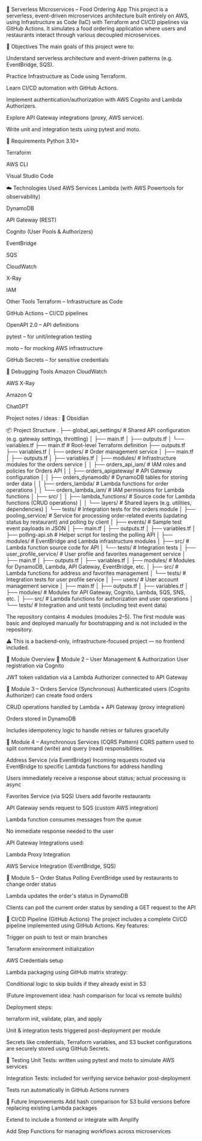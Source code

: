 🍱 Serverless Microservices – Food Ordering App
This project is a serverless, event-driven microservices architecture built entirely on AWS, using Infrastructure as Code (IaC) with Terraform and CI/CD pipelines via GitHub Actions. It simulates a food ordering application where users and restaurants interact through various decoupled microservices.

📌 Objectives
The main goals of this project were to:

Understand serverless architecture and event-driven patterns (e.g. EventBridge, SQS).

Practice Infrastructure as Code using Terraform.

Learn CI/CD automation with GitHub Actions.

Implement authentication/authorization with AWS Cognito and Lambda Authorizers.

Explore API Gateway integrations (proxy, AWS service).

Write unit and integration tests using pytest and moto.

🧱 Requirements
Python 3.10+

Terraform

AWS CLI

Visual Studio Code

☁️ Technologies Used
AWS Services
Lambda (with AWS Powertools for observability)

DynamoDB

API Gateway (REST)

Cognito (User Pools & Authorizers)

EventBridge

SQS

CloudWatch

X-Ray

IAM

Other Tools
Terraform – Infrastructure as Code

GitHub Actions – CI/CD pipelines

OpenAPI 2.0 – API definitions

pytest – for unit/integration testing

moto – for mocking AWS infrastructure

GitHub Secrets – for sensitive credentials

🧪 Debugging Tools
Amazon CloudWatch

AWS X-Ray

Amazon Q

ChatGPT

Project notes / ideas : 
🔮 Obsidian 

📦 Project Structure
.
├── global_api_settings/               # Shared API configuration (e.g. gateway settings, throttling)
│   ├── main.tf
│   ├── outputs.tf
│   └── variables.tf
├── main.tf                            # Root-level Terraform definition
├── outputs.tf
├── variables.tf
│
├── orders/                            # Order management service
│   ├── main.tf
│   ├── outputs.tf
│   ├── variables.tf
│   ├── modules/                       # Infrastructure modules for the orders service
│   │   ├── orders_api_iam/           # IAM roles and policies for Orders API
│   │   ├── orders_apigateway/        # API Gateway configuration
│   │   ├── orders_dynamodb/          # DynamoDB tables for storing order data
│   │   ├── orders_lambda/            # Lambda functions for order operations
│   │   └── orders_lambda_iam/        # IAM permissions for Lambda functions
│   ├── src/
│   │   ├── lambda_functions/         # Source code for Lambda functions (CRUD operations)
│   │   └── layers/                   # Shared layers (e.g. utilities, dependencies)
│   └── tests/                        # Integration tests for the orders module
│
├── pooling_service/                  # Service for processing order-related events (updating status by restaurant) and polling by client
│   ├── events/                       # Sample test event payloads in JSON
│   ├── main.tf
│   ├── outputs.tf
│   ├── variables.tf
│   ├── polling-api.sh                # Helper script for testing the polling API
│   ├── modules/                      # EventBridge and Lambda infrastructure modules
│   ├── src/                          # Lambda function source code for API
│   └── tests/                        # Integration tests
│
├── user_profile_service/             # User profile and favorites management service
│   ├── main.tf
│   ├── outputs.tf
│   ├── variables.tf
│   ├── modules/                      # Modules for DynamoDB, Lambda, API Gateway, EventBridge, etc.
│   ├── src/                          # Lambda functions for address and favorites management
│   └── tests/                        # Integration tests for user profile service
│
├── users/                            # User account management service
│   ├── main.tf
│   ├── outputs.tf
│   ├── variables.tf
│   ├── modules/                      # Modules for API Gateway, Cognito, Lambda, SQS, SNS, etc.
│   ├── src/                          # Lambda functions for authorization and user operations
│   └── tests/                        # Integration and unit tests (including test event data)


The repository contains 4 modules (modules 2–5). The first module was basic and deployed manually for bootstrapping and is not included in the repository.

⚠️ This is a backend-only, infrastructure-focused project — no frontend included.

🧩 Module Overview
🔐 Module 2 – User Management & Authorization
User registration via Cognito

JWT token validation via a Lambda Authorizer connected to API Gateway

🍔 Module 3 – Orders Service (Synchronous)
Authenticated users (Cognito Authorizer) can create food orders

CRUD operations handled by Lambda + API Gateway (proxy integration)

Orders stored in DynamoDB

Includes idempotency logic to handle retries or failures gracefully

📨 Module 4 – Asynchronous Services (CQRS Pattern)
CQRS pattern used to split command (write) and query (read) responsibilities.

Address Service (via EventBridge)
Incoming requests routed via EventBridge to specific Lambda functions for address handling

Users immediately receive a response about status; actual processing is async

Favorites Service (via SQS)
Users add favorite restaurants

API Gateway sends request to SQS (custom AWS integration)

Lambda function consumes messages from the queue

No immediate response needed to the user

API Gateway Integrations used:

Lambda Proxy Integration

AWS Service Integration (EventBridge, SQS)

📡 Module 5 – Order Status Polling
EventBridge used by restaurants to change order status

Lambda updates the order's status in DynamoDB

Clients can poll the current order status by sending a GET request to the API

🔁 CI/CD Pipeline (GitHub Actions)
The project includes a complete CI/CD pipeline implemented using GitHub Actions.
Key features:

Trigger on push to test or main branches

Terraform environment initialization

AWS Credentials setup

Lambda packaging using GitHub matrix strategy:

Conditional logic to skip builds if they already exist in S3

(Future improvement idea: hash comparison for local vs remote builds)

Deployment steps:

terraform init, validate, plan, and apply

Unit & integration tests triggered post-deployment per module

Secrets like credentials, Terraform variables, and S3 bucket configurations are securely stored using GitHub Secrets.

🧪 Testing
Unit Tests: written using pytest and moto to simulate AWS services

Integration Tests: included for verifying service behavior post-deployment

Tests run automatically in GitHub Actions runners

🚧 Future Improvements
Add hash comparison for S3 build versions before replacing existing Lambda packages

Extend to include a frontend or integrate with Amplify

Add Step Functions for managing workflows across microservices

